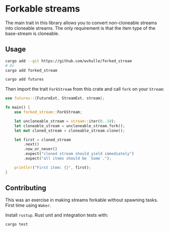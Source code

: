 # Forkable streams

The main trait in this library allows you to convert non-cloneable streams into cloneable streams. The only requirement is that the item type of the base-stream is cloneable.





## Usage 

```bash
cargo add --git https://github.com/wvhulle/forked_stream
# Or
cargo add forked_stream

cargo add futures
```

Then import the trait `ForkStream` from this crate and call `fork` on your `Stream`:

```rust
use futures::{FutureExt, StreamExt, stream};

fn main() {
    use forked_stream::ForkStream;

    let uncloneable_stream = stream::iter(0..10);
    let cloneable_stream = uncloneable_stream.fork();
    let mut cloned_stream = cloneable_stream.clone();

    let first = cloned_stream
        .next()
        .now_or_never()
        .expect("cloned stream should yield immediately")
        .expect("all items should be `Some`.");

    println!("First item: {}", first);
}

```


## Contributing

This was an exercise in making streams forkable without spawning tasks. First time using `Waker`.

Install `rustup`. Rust unit and integration tests with:

```bash
cargo test
```